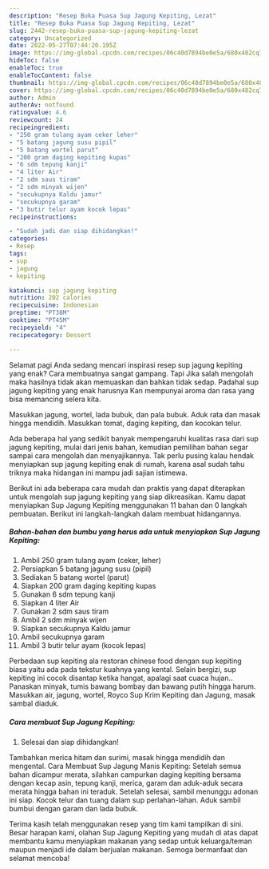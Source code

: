 ```yaml
---
description: "Resep Buka Puasa Sup Jagung Kepiting, Lezat"
title: "Resep Buka Puasa Sup Jagung Kepiting, Lezat"
slug: 2442-resep-buka-puasa-sup-jagung-kepiting-lezat
category: Uncategorized
date: 2022-05-27T07:44:20.195Z
image: https://img-global.cpcdn.com/recipes/06c40d7894be0e5a/680x482cq70/sup-jagung-kepiting-foto-resep-utama.jpg
hideToc: false
enableToc: true
enableTocContent: false
thumbnail: https://img-global.cpcdn.com/recipes/06c40d7894be0e5a/680x482cq70/sup-jagung-kepiting-foto-resep-utama.jpg
cover: https://img-global.cpcdn.com/recipes/06c40d7894be0e5a/680x482cq70/sup-jagung-kepiting-foto-resep-utama.jpg
author: Admin
authorAv: notfound
ratingvalue: 4.6
reviewcount: 24
recipeingredient:
- "250 gram tulang ayam ceker leher"
- "5 batang jagung susu pipil"
- "5 batang wortel parut"
- "200 gram daging kepiting kupas"
- "6 sdm tepung kanji"
- "4 liter Air"
- "2 sdm saus tiram"
- "2 sdm minyak wijen"
- "secukupnya Kaldu jamur"
- "secukupnya garam"
- "3 butir telur ayam kocok lepas"
recipeinstructions:

- "Sudah jadi dan siap dihidangkan!"
categories:
- Resep
tags:
- sup
- jagung
- kepiting

katakunci: sup jagung kepiting 
nutrition: 202 calories
recipecuisine: Indonesian
preptime: "PT38M"
cooktime: "PT45M"
recipeyield: "4"
recipecategory: Dessert

---
```



Selamat pagi Anda sedang mencari inspirasi resep sup jagung kepiting yang enak? Cara membuatnya sangat gampang. Tapi Jika salah mengolah maka hasilnya tidak akan memuaskan dan bahkan tidak sedap. Padahal sup jagung kepiting yang enak harusnya Kan mempunyai aroma dan rasa yang bisa memancing selera kita.


Masukkan jagung, wortel, lada bubuk, dan pala bubuk. Aduk rata dan masak hingga mendidih. Masukkan tomat, daging kepiting, dan kocokan telur.

Ada beberapa hal yang sedikit banyak mempengaruhi kualitas rasa dari sup jagung kepiting, mulai dari jenis bahan, kemudian pemilihan bahan segar sampai cara mengolah dan menyajikannya. Tak perlu pusing kalau hendak menyiapkan sup jagung kepiting enak di rumah, karena asal sudah tahu triknya maka hidangan ini mampu jadi sajian istimewa.


Berikut ini ada beberapa cara mudah dan praktis yang dapat diterapkan untuk mengolah sup jagung kepiting yang siap dikreasikan. Kamu dapat menyiapkan Sup Jagung Kepiting menggunakan 11 bahan dan 0 langkah pembuatan. Berikut ini langkah-langkah dalam membuat hidangannya.

<!--inarticleads1-->

##### Bahan-bahan dan bumbu yang harus ada untuk menyiapkan Sup Jagung Kepiting:

1. Ambil 250 gram tulang ayam (ceker, leher)
1. Persiapkan 5 batang jagung susu (pipil)
1. Sediakan 5 batang wortel (parut)
1. Siapkan 200 gram daging kepiting kupas
1. Gunakan 6 sdm tepung kanji
1. Siapkan 4 liter Air
1. Gunakan 2 sdm saus tiram
1. Ambil 2 sdm minyak wijen
1. Siapkan secukupnya Kaldu jamur
1. Ambil secukupnya garam
1. Ambil 3 butir telur ayam (kocok lepas)


Perbedaan sup kepiting ala restoran chinese food dengan sup kepiting biasa yaitu ada pada tekstur kuahnya yang kental. Selain bergizi, sup kepiting ini cocok disantap ketika hangat, apalagi saat cuaca hujan.. Panaskan minyak, tumis bawang bombay dan bawang putih hingga harum. Masukkan air, jagung, wortel, Royco Sup Krim Kepiting dan Jagung, masak sambal diaduk. 

<!--inarticleads2-->

##### Cara membuat Sup Jagung Kepiting:


1. Selesai dan siap dihidangkan!

Tambahkan merica hitam dan surimi, masak hingga mendidih dan mengental. Cara Membuat Sup Jagung Manis Kepiting: Setelah semua bahan dicampur merata, silahkan campurkan daging kepiting bersama dengan kecap asin, tepung kanji, merica, garam dan aduk-aduk secara merata hingga bahan ini teraduk. Setelah selesai, sambil menunggu adonan ini siap. Kocok telur dan tuang dalam sup perlahan-lahan. Aduk sambil bumbui dengan garam dan lada bubuk. 

Terima kasih telah menggunakan resep yang tim kami tampilkan di sini. Besar harapan kami, olahan Sup Jagung Kepiting yang mudah di atas dapat membantu kamu menyiapkan makanan yang sedap untuk keluarga/teman maupun menjadi ide dalam berjualan makanan. Semoga bermanfaat dan selamat mencoba!
